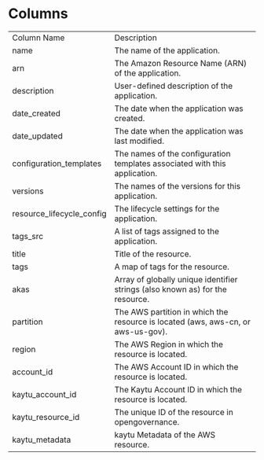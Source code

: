 # Columns  

<table>
	<tr><td>Column Name</td><td>Description</td></tr>
	<tr><td>name</td><td>The name of the application.</td></tr>
	<tr><td>arn</td><td>The Amazon Resource Name (ARN) of the application.</td></tr>
	<tr><td>description</td><td>User-defined description of the application.</td></tr>
	<tr><td>date_created</td><td>The date when the application was created.</td></tr>
	<tr><td>date_updated</td><td>The date when the application was last modified.</td></tr>
	<tr><td>configuration_templates</td><td>The names of the configuration templates associated with this application.</td></tr>
	<tr><td>versions</td><td>The names of the versions for this application.</td></tr>
	<tr><td>resource_lifecycle_config</td><td>The lifecycle settings for the application.</td></tr>
	<tr><td>tags_src</td><td>A list of tags assigned to the application.</td></tr>
	<tr><td>title</td><td>Title of the resource.</td></tr>
	<tr><td>tags</td><td>A map of tags for the resource.</td></tr>
	<tr><td>akas</td><td>Array of globally unique identifier strings (also known as) for the resource.</td></tr>
	<tr><td>partition</td><td>The AWS partition in which the resource is located (aws, aws-cn, or aws-us-gov).</td></tr>
	<tr><td>region</td><td>The AWS Region in which the resource is located.</td></tr>
	<tr><td>account_id</td><td>The AWS Account ID in which the resource is located.</td></tr>
	<tr><td>kaytu_account_id</td><td>The Kaytu Account ID in which the resource is located.</td></tr>
	<tr><td>kaytu_resource_id</td><td>The unique ID of the resource in opengovernance.</td></tr>
	<tr><td>kaytu_metadata</td><td>kaytu Metadata of the AWS resource.</td></tr>
</table>